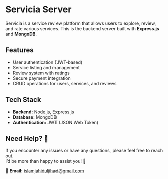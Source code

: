 # Servicia Server

Servicia is a service review platform that allows users to explore, review, and rate various services. This is the backend server built with **Express.js** and **MongoDB**.

## Features
- User authentication (JWT-based)
- Service listing and management
- Review system with ratings
- Secure payment integration
- CRUD operations for users, services, and reviews

## Tech Stack
- **Backend:** Node.js, Express.js
- **Database:** MongoDB
- **Authentication:** JWT (JSON Web Token)

## Need Help? 🤔

If you encounter any issues or have any questions, please feel free to reach out.  
I’d be more than happy to assist you! 💙  

📧 **Email:** [islamjahiduljihad@gmail.com](mailto:islamjahiduljihad@gmail.com)  
